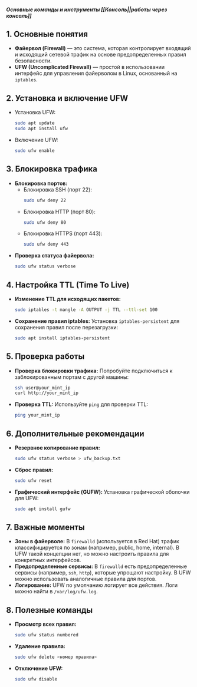 ##### Основные команды и инструменты [[Консоль||работы через консоль]]

## 1. **Основные понятия**
   - **Файервол (Firewall)** — это система, которая контролирует входящий и исходящий сетевой трафик на основе предопределенных правил безопасности.
   - **UFW (Uncomplicated Firewall)** — простой в использовании интерфейс для управления файерволом в Linux, основанный на `iptables`.

## 2. **Установка и включение UFW**
   - Установка UFW:
     ```bash
     sudo apt update
     sudo apt install ufw
     ```
   - Включение UFW:
     ```bash
     sudo ufw enable
     ```

## 3. **Блокировка трафика**
   - **Блокировка портов:**
     - Блокировка SSH (порт 22):
       ```bash
       sudo ufw deny 22
       ```
     - Блокировка HTTP (порт 80):
       ```bash
       sudo ufw deny 80
       ```
     - Блокировка HTTPS (порт 443):
       ```bash
       sudo ufw deny 443
       ```
   - **Проверка статуса файервола:**
     ```bash
     sudo ufw status verbose
     ```

## 4. **Настройка TTL (Time To Live)**
   - **Изменение TTL для исходящих пакетов:**
     ```bash
     sudo iptables -t mangle -A OUTPUT -j TTL --ttl-set 100
     ```
   - **Сохранение правил iptables:**
     Установка `iptables-persistent` для сохранения правил после перезагрузки:
     ```bash
     sudo apt install iptables-persistent
     ```

## 5. **Проверка работы**
   - **Проверка блокировки трафика:**
     Попробуйте подключиться к заблокированным портам с другой машины:
     ```bash
     ssh user@your_mint_ip
     curl http://your_mint_ip
     ```
   - **Проверка TTL:**
     Используйте `ping` для проверки TTL:
     ```bash
     ping your_mint_ip
     ```

## 6. **Дополнительные рекомендации**
   - **Резервное копирование правил:**
     ```bash
     sudo ufw status verbose > ufw_backup.txt
     ```
   - **Сброс правил:**
     ```bash
     sudo ufw reset
     ```
   - **Графический интерфейс (GUFW):**
     Установка графической оболочки для UFW:
     ```bash
     sudo apt install gufw
     ```

## 7. **Важные моменты**
   - **Зоны в файерволе:** В `firewalld` (используется в Red Hat) трафик классифицируется по зонам (например, public, home, internal). В UFW такой концепции нет, но можно настроить правила для конкретных интерфейсов.
   - **Предопределенные сервисы:** В `firewalld` есть предопределенные сервисы (например, `ssh`, `http`), которые упрощают настройку. В UFW можно использовать аналогичные правила для портов.
   - **Логирование:** UFW по умолчанию логирует все действия. Логи можно найти в `/var/log/ufw.log`.

## 8. **Полезные команды**
   - **Просмотр всех правил:**
     ```bash
     sudo ufw status numbered
     ```
   - **Удаление правила:**
     ```bash
     sudo ufw delete <номер правила>
     ```
   - **Отключение UFW:**
     ```bash
     sudo ufw disable
     
     ```